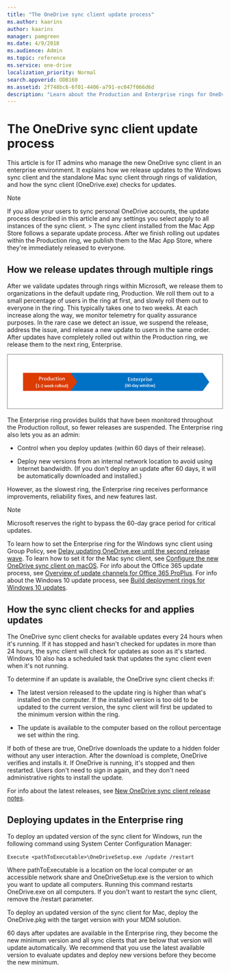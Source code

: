 ```yaml
---
title: "The OneDrive sync client update process"
ms.author: kaarins
author: kaarins
manager: pamgreen
ms.date: 4/9/2018
ms.audience: Admin
ms.topic: reference
ms.service: one-drive
localization_priority: Normal
search.appverid: ODB160
ms.assetid: 2f748bc6-6f01-4406-a791-ec047f066d6d
description: "Learn about the Production and Enterprise rings for OneDrive sync client updates"
---
```


# The OneDrive sync client update process

This article is for IT admins who manage the new OneDrive sync client in an enterprise environment. It explains how we release updates to the Windows sync client and the standalone Mac sync client through rings of validation, and how the sync client (OneDrive.exe) checks for updates.
  
> [!NOTE]
> If you allow your users to sync personal OneDrive accounts, the update process described in this article and any settings you select apply to all instances of the sync client. > The sync client installed from the Mac App Store follows a separate update process. After we finish rolling out updates within the Production ring, we publish them to the Mac App Store, where they're immediately released to everyone. 
  
## How we release updates through multiple rings

After we validate updates through rings within Microsoft, we release them to organizations in the default update ring, Production. We roll them out to a small percentage of users in the ring at first, and slowly roll them out to everyone in the ring. This typically takes one to two weeks. At each increase along the way, we monitor telemetry for quality assurance purposes. In the rare case we detect an issue, we suspend the release, address the issue, and release a new update to users in the same order. After updates have completely rolled out within the Production ring, we release them to the next ring, Enterprise.
  
![Timeline of an update](media/5d705fbc-5553-4c7b-ae2f-cba394332a5e.png)
  
The Enterprise ring provides builds that have been monitored throughout the Production rollout, so fewer releases are suspended. The Enterprise ring also lets you as an admin:
  
- Control when you deploy updates (within 60 days of their release).
    
- Deploy new versions from an internal network location to avoid using Internet bandwidth. (If you don't deploy an update after 60 days, it will be automatically downloaded and installed.)
    
However, as the slowest ring, the Enterprise ring receives performance improvements, reliability fixes, and new features last.
  
> [!NOTE]
> Microsoft reserves the right to bypass the 60-day grace period for critical updates. 
  
To learn how to set the Enterprise ring for the Windows sync client using Group Policy, see [Delay updating OneDrive.exe until the second release wave](use-group-policy.md#EnableEnterpriseUpdate). To learn how to set it for the Mac sync client, see [Configure the new OneDrive sync client on macOS](deploy-and-configure-on-macos.md). For info about the Office 365 update process, see [Overview of update channels for Office 365 ProPlus](https://support.office.com/article/9ccf0f13-28ff-4975-9bd2-7e4ea2fefef4). For info about the Windows 10 update process, see [Build deployment rings for Windows 10 updates](https://go.microsoft.com/fwlink/?linkid=860294).
  
## How the sync client checks for and applies updates

The OneDrive sync client checks for available updates every 24 hours when it's running. If it has stopped and hasn't checked for updates in more than 24 hours, the sync client will check for updates as soon as it's started. Windows 10 also has a scheduled task that updates the sync client even when it's not running.
  
To determine if an update is available, the OneDrive sync client checks if:
  
- The latest version released to the update ring is higher than what's installed on the computer. If the installed version is too old to be updated to the current version, the sync client will first be updated to the minimum version within the ring.
    
- The update is available to the computer based on the rollout percentage we set within the ring.
    
If both of these are true, OneDrive downloads the update to a hidden folder without any user interaction. After the download is complete, OneDrive verifies and installs it. If OneDrive is running, it's stopped and then restarted. Users don't need to sign in again, and they don't need administrative rights to install the update.
  
For info about the latest releases, see [New OneDrive sync client release notes](https://support.office.com/article/845dcf18-f921-435e-bf28-4e24b95e5fc0).
  
## Deploying updates in the Enterprise ring

To deploy an updated version of the sync client for Windows, run the following command using System Center Configuration Manager:
  
```
Execute <pathToExecutable>\OneDriveSetup.exe /update /restart
```

Where pathToExecutable is a location on the local computer or an accessible network share and OneDriveSetup.exe is the version to which you want to update all computers. Running this command restarts OneDrive.exe on all computers. If you don't want to restart the sync client, remove the /restart parameter. 
  
To deploy an updated version of the sync client for Mac, deploy the OneDrive.pkg with the target version with your MDM solution.
  
60 days after updates are available in the Enterprise ring, they become the new minimum version and all sync clients that are below that version will update automatically. We recommend that you use the latest available version to evaluate updates and deploy new versions before they become the new minimum.
  

